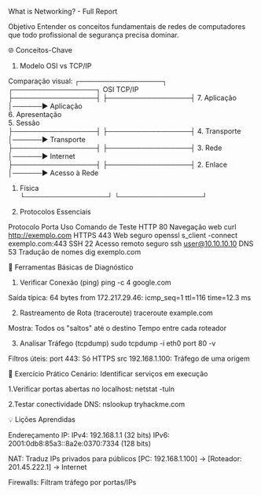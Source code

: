 What is Networking? - Full Report

Objetivo
Entender os conceitos fundamentais de redes de computadores que todo profissional de segurança precisa dominar.

🌐 Conceitos-Chave
1. Modelo OSI vs TCP/IP

Comparação visual:
┌─────────────────┐        ┌─────────────────┐
    	 OSI       	   	     TCP/IP       
├─────────────────┤     	 ├─────────────────┤
 7. Aplicação    	│──────▶  Aplicação      
 6. Apresentação 		     	                 
 5. Sessão       		                         
├─────────────────┤      	 ├─────────────────┤
 4. Transporte   	│──────▶  Transporte     
├─────────────────┤     	 ├─────────────────┤
 3. Rede         	│──────▶  Internet       
├─────────────────┤        ├─────────────────┤
 2. Enlace       	│──────▶  Acesso à Rede  
 1. Física       		    	                 
└─────────────────┘        └─────────────────┘


2. Protocolos Essenciais

Protocolo	Porta	Uso			Comando de Teste
HTTP		80	Navegação web		curl http://exemplo.com
HTTPS		443	Web seguro		openssl s_client -connect exemplo.com:443
SSH		22	Acesso remoto seguro	ssh user@10.10.10.10
DNS		53	Tradução de nomes	dig exemplo.com


🔧 Ferramentas Básicas de Diagnóstico

1. Verificar Conexão (ping)
ping -c 4 google.com

Saída típica:
64 bytes from 172.217.29.46: icmp_seq=1 ttl=116 time=12.3 ms

2. Rastreamento de Rota (traceroute)
traceroute example.com

Mostra:
Todos os "saltos" até o destino
Tempo entre cada roteador


3. Analisar Tráfego (tcpdump)
sudo tcpdump -i eth0 port 80 -v

Filtros úteis:
port 443: Só HTTPS
src 192.168.1.100: Tráfego de uma origem



🎯 Exercício Prático
Cenário: Identificar serviços em execução

1.Verificar portas abertas no localhost:
netstat -tuln

2.Testar conectividade DNS:
nslookup tryhackme.com


💡 Lições Aprendidas

Endereçamento IP:
	IPv4: 192.168.1.1 (32 bits)
	IPv6: 2001:0db8:85a3::8a2e:0370:7334 (128 bits)

NAT: Traduz IPs privados para públicos
[PC: 192.168.1.100] → [Roteador: 201.45.222.1] → Internet

Firewalls: Filtram tráfego por portas/IPs